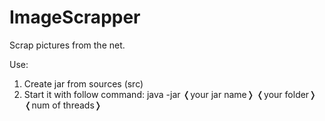 # ImageScrapper
Scrap pictures from the net.

Use:
1) Create jar from sources (src)
2) Start it with follow command:
java -jar &#10092;your jar name&#10093; &#10092;your folder&#10093; &#10092;num of threads&#10093;
